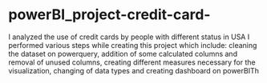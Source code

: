 # powerBI_project-credit-card-
I analyzed the use of credit cards by people with different status in USA
I performed various steps while creating this project which include: cleaning the dataset on powerquery, addition of some calculated columns and removal of unused columns, creating different measures necessary for the visualization, changing of data types and creating dashboard on powerBITh
